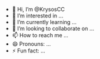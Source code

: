 - 👋 Hi, I’m @KrysosCC
- 👀 I’m interested in ...
- 🌱 I’m currently learning ...
- 💞️ I’m looking to collaborate on ...
- 📫 How to reach me ...
- 😄 Pronouns: ...
- ⚡ Fun fact: ...

<!---
KrysosCC/KrysosCC is a ✨ special ✨ repository because its `README.md` (this file) appears on your GitHub profile.
You can click the Preview link to take a look at your changes.
--->
